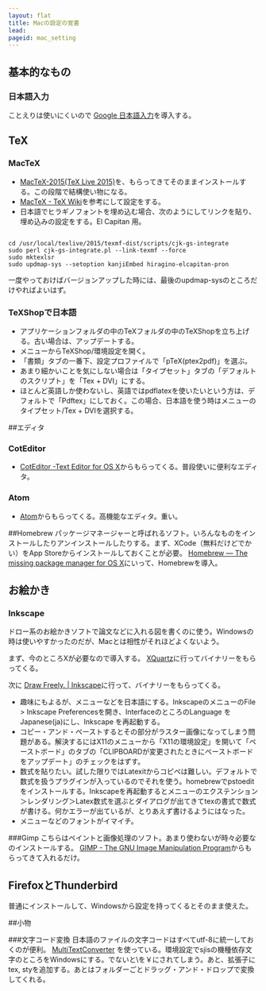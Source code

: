 ```yaml
---
layout: flat
title: Macの設定の覚書
lead:  
pageid: mac_setting
---
```


## 基本的なもの

### 日本語入力
ことえりは使いにくいので [Google 日本語入力](http://www.google.co.jp/ime/)を導入する。

## TeX

### MacTeX

- [MacTeX-2015(TeX Live 2015)](http://www.tug.org/mactex/)を、もらってきてそのままインストールする。この段階で結構使い物になる。
-  [MacTeX - TeX Wiki](https://texwiki.texjp.org/?MacTeX)を参考にして設定をする。
- 日本語でヒラギノフォントを埋め込む場合、次のようにしてリンクを貼り、埋め込みの設定をする。El Capitan 用。

~~~

cd /usr/local/texlive/2015/texmf-dist/scripts/cjk-gs-integrate     
sudo perl cjk-gs-integrate.pl --link-texmf --force
sudo mktexlsr
sudo updmap-sys --setoption kanjiEmbed hiragino-elcapitan-pron
~~~

一度やっておけばバージョンアップした時には、最後のupdmap-sysのところだけやればよいはず。

### TeXShopで日本語

- アプリケーションフォルダの中のTeXフォルダの中のTeXShopを立ち上げる。古い場合は、アップデートする。
- メニューからTeXShop/環境設定を開く。
- 「書類」タブの一番下、設定プロファイルで「pTeX(ptex2pdf)」を選ぶ。
- あまり細かいことを気にしない場合は「タイプセット」タブの「デフォルトのスクリプト」を「Tex + DVI」にする。
- ほとんど英語しか使わないし、英語ではpdflatexを使いたいという方は、デフォルトで「Pdftex」にしておく。この場合、日本語を使う時はメニューのタイプセット/Tex + DVIを選択する。

##エディタ

### CotEditor
- [CotEditor -Text Editor for OS X](http://coteditor.github.io/)からもらってくる。普段使いに便利なエディタ。

### Atom
- [Atom](https://atom.io/)からもらってくる。高機能なエディタ。重い。

##Homebrew
パッケージマネージャーと呼ばれるソフト。いろんなものをインストールしたりアンインストールしたりする。まず、XCode（無料だけどでかい）をApp Storeからインストールしておくことが必要。
 [Homebrew — The missing package manager for OS X](http://brew.sh/)にいって、Homebrewを導入。

## お絵かき

### Inkscape
ドロー系のお絵かきソフトで論文などに入れる図を書くのに使う。Windowsの時は使いやすかったのだが、Macとは相性がそれほどよくないよう。

まず、今のところXが必要なので導入する。 [XQuartz](http://xquartz.macosforge.org/landing/)に行ってバイナリーをもらってくる。

次に
[Draw Freely. | Inkscape](http://www.inkscape.org/ja/)に行って、バイナリーをもらってくる。

- 趣味にもよるが、メニューなどを日本語にする。InkscapeのメニューのFile > Inkscape Preferencesを開き、InterfaceのところのLanguage をJapanese(ja)にし、Inkscape を再起動する。
- コピー・アンド・ペーストするとその部分がラスター画像になってしまう問題がある。解決するにはX11のメニューから「X11の環境設定」を開いて「ペーストボード」のタブの「CLIPBOARDが変更されたときにペーストボードをアップデート」のチェックをはずす。
- 数式を貼りたい。試した限りではLatexitからコピペは難しい。デフォルトで数式を扱うプラグインが入っているのでそれを使う。homebrewでpstoeditをインストールする。Inkscapeを再起動するとメニューのエクステンション＞レンダリング＞Latex数式を選ぶとダイアログが出てきてtexの書式で数式が書ける。何かエラーが出ているが、とりあえず書けるようにはなった。
- メニューなどのフォントがイマイチ。

###Gimp
こちらはペイントと画像処理のソフト。あまり使わないが時々必要なのインストールする。 [GIMP - The GNU Image Manipulation Program](http://www.gimp.org/)からもらってきて入れるだけ。

## FirefoxとThunderbird

普通にインストールして、Windowsから設定を持ってくるとそのまま使えた。

##小物

###文字コード変換
日本語のファイルの文字コードはすべてutf-8に統一しておくのが便利。 [MultiTextConverter](http://www.rk-k.com/software/mtc) を使っている。環境設定でsjisの機種依存文字のところをWindowsにする。でないと\を￥にされてしまう。あと、拡張子にtex, styを追加する。あとはフォルダーごとドラッグ・アンド・ドロップで変換してくれる。
